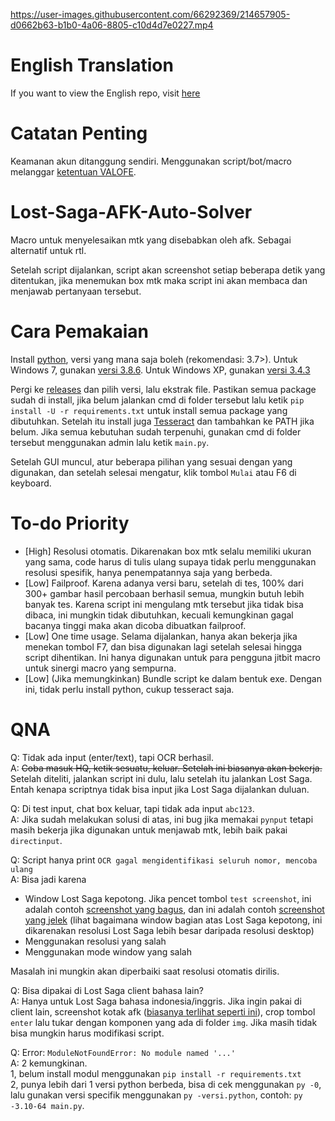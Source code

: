 

https://user-images.githubusercontent.com/66292369/214657905-d0662b63-b1b0-4a06-8805-c10d4d7e0227.mp4



# English Translation
If you want to view the English repo, visit [here](https://github.com/Trisnox/Lost-Saga-AFK-Auto-Solver/tree/english)

# Catatan Penting
Keamanan akun ditanggung sendiri. Menggunakan script/bot/macro melanggar [ketentuan VALOFE](https://vfun.valofe.com/customer/g_pc_terms).

# Lost-Saga-AFK-Auto-Solver
Macro untuk menyelesaikan mtk yang disebabkan oleh afk. Sebagai alternatif untuk rtl.

Setelah script dijalankan, script akan screenshot setiap beberapa detik yang ditentukan, jika menemukan box mtk maka script ini akan membaca dan menjawab pertanyaan tersebut.

# Cara Pemakaian
Install [python](https://www.python.org/downloads/), versi yang mana saja boleh (rekomendasi: 3.7>). Untuk Windows 7, gunakan [versi 3.8.6](https://www.python.org/downloads/release/python-386/). Untuk Windows XP, gunakan [versi 3.4.3](https://www.python.org/downloads/release/python-343/)

Pergi ke [releases](https://github.com/Trisnox/Lost-Saga-AFK-Auto-Solver/releases) dan pilih versi, lalu ekstrak file. Pastikan semua package sudah di install, jika belum jalankan cmd di folder tersebut lalu ketik `pip install -U -r requirements.txt` untuk install semua package yang dibutuhkan. Setelah itu install juga [Tesseract](https://github.com/UB-Mannheim/tesseract/wiki) dan tambahkan ke PATH jika belum. Jika semua kebutuhan sudah terpenuhi, gunakan cmd di folder tersebut menggunakan admin lalu ketik `main.py`.

Setelah GUI muncul, atur beberapa pilihan yang sesuai dengan yang digunakan, dan setelah selesai mengatur, klik tombol `Mulai` atau F6 di keyboard.

# To-do Priority
- [High] Resolusi otomatis. Dikarenakan box mtk selalu memiliki ukuran yang sama, code harus di tulis ulang supaya tidak perlu menggunakan resolusi spesifik, hanya penempatannya saja yang berbeda.
- [Low] Failproof. Karena adanya versi baru, setelah di tes, 100% dari 300+ gambar hasil percobaan berhasil semua, mungkin butuh lebih banyak tes. Karena script ini mengulang mtk tersebut jika tidak bisa dibaca, ini mungkin tidak dibutuhkan, kecuali kemungkinan gagal bacanya tinggi maka akan dicoba dibuatkan failproof.
- [Low] One time usage. Selama dijalankan, hanya akan bekerja jika menekan tombol F7, dan bisa digunakan lagi setelah selesai hingga script dihentikan. Ini hanya digunakan untuk para pengguna jitbit macro untuk sinergi macro yang sempurna.
- [Low] (Jika memungkinkan) Bundle script ke dalam bentuk exe. Dengan ini, tidak perlu install python, cukup tesseract saja.

# QNA
Q: Tidak ada input (enter/text), tapi OCR berhasil.\
A: ~~Coba masuk HQ, ketik sesuatu, keluar. Setelah ini biasanya akan bekerja.~~ Setelah diteliti, jalankan script ini dulu, lalu setelah itu jalankan Lost Saga. Entah kenapa scriptnya tidak bisa input jika Lost Saga dijalankan duluan.

Q: Di test input, chat box keluar, tapi tidak ada input `abc123`.\
A: Jika sudah melakukan solusi di atas, ini bug jika memakai `pynput` tetapi masih bekerja jika digunakan untuk menjawab mtk, lebih baik pakai `directinput`.

Q: Script hanya print `OCR gagal mengidentifikasi seluruh nomor, mencoba ulang`\
A: Bisa jadi karena
   - Window Lost Saga kepotong. Jika pencet tombol `test screenshot`, ini adalah contoh [screenshot yang bagus](https://media.discordapp.net/attachments/1097099248329306122/1097156717210501130/image.png), dan ini adalah contoh [screenshot yang jelek](https://media.discordapp.net/attachments/1097099248329306122/1097156850127999128/image.png) (lihat bagaimana window bagian atas Lost Saga kepotong, ini dikarenakan resolusi Lost Saga lebih besar daripada resolusi desktop)
   - Menggunakan resolusi yang salah
   - Menggunakan mode window yang salah
   
   Masalah ini mungkin akan diperbaiki saat resolusi otomatis dirilis.

Q: Bisa dipakai di Lost Saga client bahasa lain?\
A: Hanya untuk Lost Saga bahasa indonesia/inggris. Jika ingin pakai di client lain, screenshot kotak afk ([biasanya terlihat seperti ini](https://user-images.githubusercontent.com/66292369/215278517-69c7bb1f-1e73-4344-ad33-2d9b5de5663d.png)), crop tombol `enter` lalu tukar dengan komponen yang ada di folder `img`. Jika masih tidak bisa mungkin harus modifikasi script.

Q: Error: `ModuleNotFoundError: No module named '...'`\
A: 2 kemungkinan.\
   1, belum install modul menggunakan `pip install -r requirements.txt`\
   2, punya lebih dari 1 versi python berbeda, bisa di cek menggunakan `py -0`, lalu gunakan versi specifik menggunakan `py -versi.python`, contoh: `py -3.10-64 main.py`.
  
   
